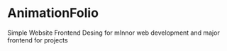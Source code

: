 # AnimationFolio
Simple Website Frontend Desing for mInnor web development and major frontend  for projects
